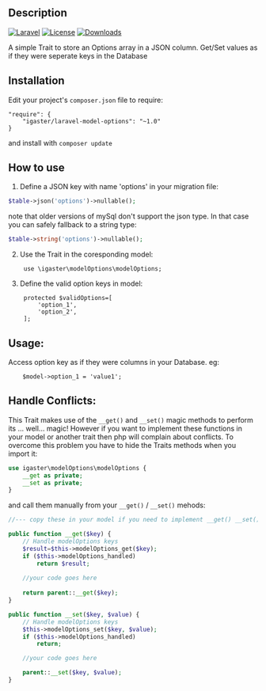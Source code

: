 ## Description
[![Laravel](https://img.shields.io/badge/Laravel-5.x-orange.svg?style=flat-square)](http://laravel.com)
[![License](http://img.shields.io/badge/license-MIT-brightgreen.svg?style=flat-square)](https://tldrlegal.com/license/mit-license)
[![Downloads](https://img.shields.io/packagist/dt/igaster/laravel-model-options.svg?style=flat-square)](https://packagist.org/packages/igaster/laravel-model-options)

A simple Trait to store an Options array in a JSON column. Get/Set values as if they were seperate keys in the Database

## Installation

Edit your project's `composer.json` file to require:

    "require": {
        "igaster/laravel-model-options": "~1.0"
    }

and install with `composer update`

## How to use

1. Define a JSON key with name 'options' in your migration file:

```php
$table->json('options')->nullable();
```

note that older versions of mySql don't support the json type. In that case you can safely fallback to a string type:

```php
$table->string('options')->nullable();
```


2. Use the Trait in the coresponding model:

        use \igaster\modelOptions\modelOptions;

3. Define the valid option keys in model:

        protected $validOptions=[
            'option_1',
            'option_2',
        ];


## Usage:

Access option key as if they were columns in your Database. eg:

        $model->option_1 = 'value1';


## Handle Conflicts:

This Trait makes use of the `__get()` and `__set()` magic methods to perform its ... well... magic! However if you want to implement these functions in your model or another trait then php will complain about conflicts. To overcome this problem you have to hide the Traits methods when you import it:

```php
use igaster\modelOptions\modelOptions {
    __get as private; 
    __set as private; 
}
```

and call them manually from your `__get()` / `__set()` mehods:

```php
//--- copy these in your model if you need to implement __get() __set() methods

public function __get($key) {
    // Handle modelOptions keys
    $result=$this->modelOptions_get($key);
    if ($this->modelOptions_handled)
        return $result;
    
    //your code goes here
    
    return parent::__get($key);
}

public function __set($key, $value) {
    // Handle modelOptions keys
    $this->modelOptions_set($key, $value);
    if ($this->modelOptions_handled)
        return;

    //your code goes here

    parent::__set($key, $value);
}     
```
